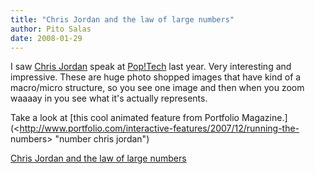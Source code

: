 ```yaml
---
title: "Chris Jordan and the law of large numbers"
author: Pito Salas
date: 2008-01-29
---
```




I saw [Chris
Jordan](<http://www.google.com/url?sa=t&ct=res&cd=1&url=http%3A%2F%2Fwww.chrisjordan.com%2F&ei=EKKcR7WlIJPKepSRhc4G&usg=AFQjCNFGf4SI90ATmYc6Xx9Cz5ZOSouKkA&sig2=99ucWmQTtXjJULFzz83etg>
"number chris jordan") speak at
[Pop!Tech](<http://www.google.com/url?sa=t&ct=res&cd=1&url=http%3A%2F%2Fwww.poptech.com%2F&ei=KaKcR6m6HIecerfC6M0G&usg=AFQjCNG1kyTh9YKJ5iHfPozGsbKjtOeiHQ&sig2=ROColInv6JLN4P83saeIdA>
"number chris jordan") last year. Very interesting and impressive. These are
huge photo shopped images that have kind of a macro/micro structure, so you
see one image and then when you zoom waaaay in you see what it's actually
represents.

Take a look at [this cool animated feature from Portfolio
Magazine.](<http://www.portfolio.com/interactive-features/2007/12/running-the-
numbers> "number chris jordan")


[Chris Jordan and the law of large numbers](None)
